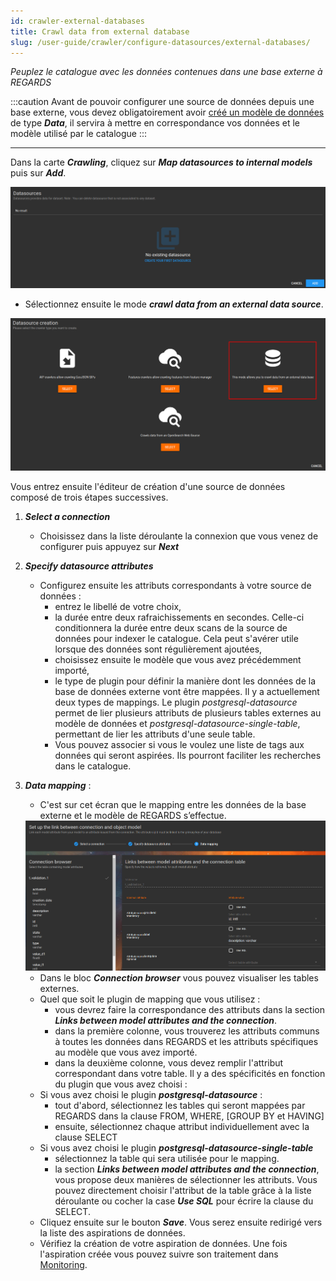 ```yaml
---
id: crawler-external-databases
title: Crawl data from external database
slug: /user-guide/crawler/configure-datasources/external-databases/
---
```


*Peuplez le catalogue avec les données contenues dans une base externe à REGARDS*

:::caution
Avant de pouvoir configurer une source de données depuis une base externe, vous devez obligatoirement avoir [créé un modèle de données](../../../data-organization/models/) de type ***Data***, il servira à mettre en correspondance vos données et le modèle utilisé par le catalogue
:::

---

Dans la carte ***Crawling***, cliquez sur ***Map datasources to internal models*** puis sur ***Add***.

<div align="center">
  <img src="/images/user-documentation/v1.4/5-crawler/crawler-add-datasource.png" alt="add datasource" width="800"/> 
</div>

- Sélectionnez ensuite le mode ***crawl data from an external data source***.

<div align="center">
  <img src="/images/user-documentation/v1.4/5-crawler/crawler-add-datasource-database.png" alt="database" width="800"/> 
</div>

Vous entrez ensuite l'éditeur de création d'une source de données composé de trois étapes successives.

1. ***Select a connection***
   - Choisissez dans la liste déroulante la connexion que vous venez de configurer puis appuyez
     sur ***Next***
2. ***Specify datasource attributes***
   - Configurez ensuite les attributs correspondants à votre source de données :
     - entrez le libellé de votre choix,
     - la durée entre deux rafraichissements en secondes. Celle-ci conditionnera la durée entre deux scans de la source de données pour indexer le catalogue. Cela peut s'avérer utile lorsque des données sont régulièrement ajoutées,
     - choisissez ensuite le modèle que vous avez précédemment importé,
     - le type de plugin pour définir la manière dont les données de la base de données externe vont être mappées. Il y a actuellement deux types de mappings. Le plugin _postgresql-datasource_ permet de lier plusieurs attributs de plusieurs tables externes au modèle de données et _postgresql-datasource-single-table_, permettant de lier les attributs d'une seule table.
     - Vous pouvez associer si vous le voulez une liste de tags aux données qui seront aspirées. Ils pourront faciliter les recherches dans le catalogue.
3. ***Data mapping*** :

   - C'est sur cet écran que le mapping entre les données de la base externe et le modèle de REGARDS s’effectue.
   <div align="center">
     <img src="/images/user-documentation/v1.4/5-crawler/crawler-add-datasource-database-step-3.png" alt="database" width="800"/> 
   </div>

   - Dans le bloc ***Connection browser*** vous pouvez visualiser les tables externes.
   - Quel que soit le plugin de mapping que vous utilisez :
     - vous devrez faire la correspondance des attributs dans la section ***Links between model attributes and the connection***.
     - dans la première colonne, vous trouverez les attributs communs à toutes les données dans REGARDS et les attributs spécifiques au modèle que vous avez importé.
     - dans la deuxième colonne, vous devez remplir l'attribut correspondant dans votre table. Il y a des spécificités en fonction du plugin que vous avez choisi :
   - Si vous avez choisi le plugin ***postgresql-datasource*** :
     - tout d'abord, sélectionnez les tables qui seront mappées par REGARDS dans la clause FROM, WHERE, \[GROUP BY et HAVING]
     - ensuite, sélectionnez chaque attribut individuellement avec la clause SELECT
   - Si vous avez choisi le plugin ***postgresql-datasource-single-table***
     - sélectionnez la table qui sera utilisée pour le mapping.
     - la section ***Links between model attributes and the connection***, vous propose deux manières de sélectionner les attributs. Vous pouvez directement choisir l'attribut de la table grâce à la liste déroulante ou cocher la case ***Use SQL*** pour écrire la clause du SELECT.
   - Cliquez ensuite sur le bouton ***Save***. Vous serez ensuite redirigé vers la liste des aspirations de données.
   - Vérifiez la création de votre aspiration de données. Une fois l'aspiration créée vous pouvez suivre son traitement dans [Monitoring](../../monitor-crawling/).
